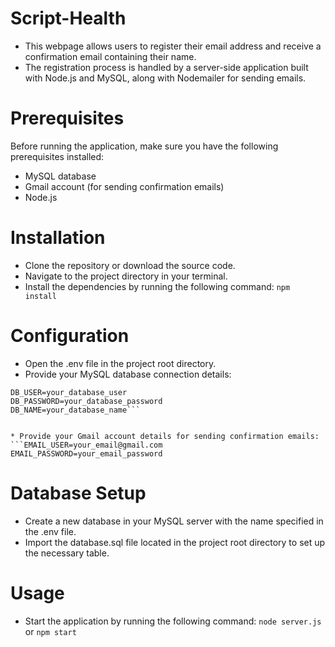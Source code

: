 # Script-Health

* This webpage allows users to register their email address and receive a confirmation email containing their name.
* The registration process is handled by a server-side application built with Node.js and MySQL, along with Nodemailer for sending emails.

# Prerequisites
Before running the application, make sure you have the following prerequisites installed:

* MySQL database
* Gmail account (for sending confirmation emails)
* Node.js

# Installation
* Clone the repository or download the source code.
* Navigate to the project directory in your terminal.
* Install the dependencies by running the following command:
```npm install```

# Configuration
* Open the .env file in the project root directory.
* Provide your MySQL database connection details:
  
```DB_HOST=localhost
DB_USER=your_database_user
DB_PASSWORD=your_database_password
DB_NAME=your_database_name```


* Provide your Gmail account details for sending confirmation emails:
```EMAIL_USER=your_email@gmail.com
EMAIL_PASSWORD=your_email_password
```

# Database Setup
* Create a new database in your MySQL server with the name specified in the .env file.
* Import the database.sql file located in the project root directory to set up the necessary table.

# Usage

* Start the application by running the following command:
  ```node server.js```
  or
  ```npm start```

